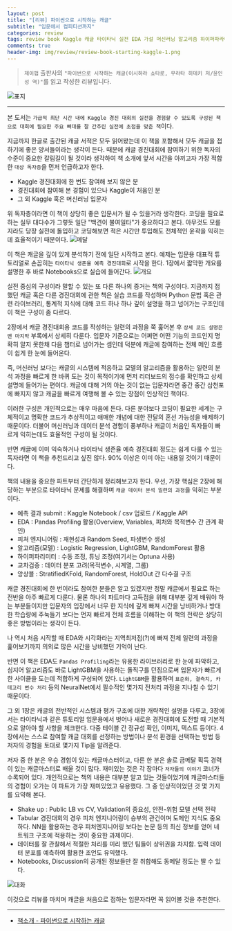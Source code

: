 ```yaml
---  
layout: post  
title: "[리뷰] 파이썬으로 시작하는 캐글"  
subtitle: "입문에서 컴피티션까지"  
categories: review  
tags: review book Kaggle 캐글 타이타닉 실전 EDA 가설 머신러닝 알고리즘 하이퍼파라미터 교차검증 앙상블 이미지 텍스트 LightGBM   
comments: true  
header-img: img/review/review-book-starting-kaggle-1.png
---  
```

  
> `제이펍` 출판사의 `"파이썬으로 시작하는 캐글(이시하라 쇼타로, 무라타 히데키 저/윤인성 역)"`를 읽고 작성한 리뷰입니다.  

![표지](https://theorydb.github.io/assets/img/review/review-book-starting-kaggle-1.png)  

---

본 도서는 `가급적 최단 시간 내에 Kaggle 경진 대회의 실전을 경험할 수 있도록 구성된 책으로 대회에 필요한 주요 뼈대를 잘 간추린 실전에 초점을 맞춘 책`이다.

지금까지 한글로 출간된 캐글 서적은 모두 읽어봤는데 이 책을 포함해서 모두 캐글을 접하기에 좋은 양서들이라는 생각이 든다. 때문에 캐글 경진대회에 참여하기 위한 독자의 수준이 중요한 갈림길이 될 것이라 생각하여 책 소개에 앞서 시간을 아끼고자 가장 적합한 `대상 독자층`을 먼저 언급하고자 한다. 

* Kaggle 경진대회에 한 번도 참여해 보지 않은 분
* 경진대회에 참여해 본 경험이 있으나 Kaggle이 처음인 분
* 그 외 Kaggle 혹은 머신러닝 입문자

위 독자층이라면 이 책이 상당히 좋은 입문서가 될 수 있을거라 생각한다. 코딩을 필요로 하는 실무 대다수가 그렇듯 일단 "백견이 불여일타"가 중요하다고 본다. 아무것도 모를지라도 당장 실전에 돌입하고 코딩해보면 적은 시간만 투입해도 전체적인 윤곽을 익히는데 효율적이기 때문이다.
![메달](https://theorydb.github.io/assets/img/review/review-book-starting-kaggle-3.png)  

이 책은 캐글을 깊이 있게 분석하기 전에 일단 시작하고 본다. 예제는 입문용 대표적 튜토리얼로 손꼽히는 `타이타닉 생존율 예측 경진대회`로 시작을 한다. 1장에서 짧막한 개요를 설명한 후 바로 Notebooks으로 실습에 들어간다. 
![개요](https://theorydb.github.io/assets/img/review/review-book-starting-kaggle-2.png)  

실전 중심의 구성이라 말할 수 있는 또 다른 하나의 증거는 책의 구성이다. 지금까지 접했던 캐글 혹은 다른 경진대회에 관한 책은 실습 코드를 작성하며 Python 문법 혹은 관련 라이브러리, 통계적 지식에 대해 코드 하나 하나 깊이 설명을 하고 넘어가는 구조인데 이 책은 구성이 좀 다르다. 

2장에서 캐글 경진대회용 코드를 작성하는 일련의 과정을 쭉 훑어본 후 `상세 코드 설명은 맨 마지막` 부록에서 상세히 다룬다. 입문자 기준으로는 어쩌면 어떤 기능의 코드인지 명확히 알지 못한채 다음 챕터로 넘어가는 셈인데 덕분에 캐글에 참여하는 전체 메인 흐름이 쉽게 한 눈에 들어온다. 

즉, 머신러닝 보다는 캐글의 시스템에 적응하고 모델의 알고리즘을 활용하는 일련의 분석 과정을 빠르게 한 바퀴 도는 것이 목적이기에 먼저 리더보드의 점수를 확인하고 상세 설명에 들어가는 편이다. 캐글에 대해 거의 아는 것이 없는 입문자라면 중간 중간 삼천포에 빠지지 않고 캐글을 빠르게 여행해 볼 수 있는 장점이 인상적인 책이다.

이러한 구성은 개인적으로는 매우 마음에 든다. 다른 분야보다 코딩이 필요한 세계는 구체적이고 명확한 코드가 추상적이고 애매한 개념에 대한 전달의 혼선 가능성을 배제하기 때문이다. 더불어 머신러닝과 데이터 분석 경험이 풍부하나 캐글이 처음인 독자들이 빠르게 익히는데도 효율적인 구성이 될 것이다. 

반면 캐글에 이미 익숙하거나 타이타닉 생존율 예측 경진대회 정도는 쉽게 다룰 수 있는 독자라면 이 책을 추천드리고 싶진 않다. 90% 이상은 이미 아는 내용일 것이기 때문이다. 

책의 내용을 중요한 파트부터 간단하게 정리해보고자 한다. 우선, 가장 핵심은 2장에 해당하는 부분으로 타이타닉 문제를 해결하며 `캐글 데이터 분석 일련의 과정`을 익히는 부분이다.

* 예측 결과 submit : Kaggle Notebook / csv 업로드 / Kaggle API 
* EDA : Pandas Profiling 활용(Overview, Variables, 피처와 목적변수 간 관계 확인)
* 피처 엔지니어링 : 재현성과 Random Seed, 파생변수 생성
* 알고리즘(모델) : Logistic Regression, LightGBM, RandomForest 활용
* 하이퍼파리미터 : 수동 조정, 튜닝 조정(여기서는 Optuna 사용)
* 교차검증 : 데이터 분포 고려(목적변수, 시계열, 그룹)
* 앙상블 : StratifiedKFold, RandomForest, HoldOut 간 다수결 구조

캐글 경진대회에 한 번이라도 참여한 분들은 알고 있겠지만 정말 캐글에서 필요로 하는 전반을 아주 빠르게 다룬다. 물론 하나의 파트마다 고득점을 위해 대부분 깊게 배워야 하는 부분들이지만 입문자의 입장에서 너무 한 지식에 깊게 빠져 시간을 낭비하거나 방대한 학습량에 주눅들기 보다는 먼저 빠르게 전체 흐름을 이해하는 이 책의 전략은 상당히 좋은 방법이라는 생각이 든다. 

나 역시 처음 시작할 때 EDA와 시각화라는 지역최저점(?)에 빠져 전체 일련의 과정을 훑어보기까지 의외로 많은 시간을 낭비했던 기억이 난다. 

반면 이 책은 EDA도 `Pandas Profiling`라는 유용한 라이브러리로 한 눈에 파악하고, 심지어 알고리즘도 바로 LightGBM을 사용하는 돌직구를 던짐으로써 입문자가 빠르게 한 사이클을 도는데 적합하게 구성되어 있다. `LightGBM`을 활용하며 `표준화, 결측치, 카테고리 변수 처리` 등의 NeuralNet에서 필수적인 몇가지 전처리 과정을 지나칠 수 있기 때문이다.

그 외 1장은 캐글의 전반적인 시스템과 평가 구조에 대한 개략적인 설명을 다루고, 3장에서는 타이타닉과 같은 튜토리얼 입문용에서 벗어나 새로운 경진대회에 도전할 때 기본적으로 알아야 할 사항을 체크한다. 다중 테이블 간 정규성 확인, 이미지, 텍스트 등이다. 4장에서는 스스로 참여할 캐글 대회를 선정하는 방법이나 분석 환경을 선택하는 방법 등 저자의 경험을 토대로 몇가지 Tip을 알려준다. 

저자 중 한 분은 우승 경험이 있는 캐글마스터이고, 다른 한 분은 솔로 금메달 획득 경력이 있는 캐글마스터로 배울 것이 많다. 재미있는 것은 각 장마다 `저자들의 이야기` 코너가 수록되어 있다. 개인적으로는 책의 내용은 대부분 알고 있는 것들이었기에 캐글마스터들의 경험이 오가는 이 파트가 가장 재미있었고 유용했다. 그 중 인상적이었던 것 몇 가지를 요약해 본다.

* Shake up : Public LB vs CV, Validation의 중요성, 안전-위험 모델 선택 전략
* Tabular 경진대회의 경우 피처 엔지니어링이 승부의 관건이며 도메인 지식도 중요하다. NN을 활용하는 경우 피처엔지니어링 보다는 논문 등의 최신 정보를 얻어 네트워크 구조에 적용하는 것이 중요한 과제이다.
* 데이터를 잘 관찰해서 적절한 처리를 미리 했던 팀들이 상위권을 차지함. 입력 데이터 분포를 예측하여 활용한 조언도 유익했다.
* Notebooks, Discussion의 공개된 정보들만 잘 취합해도 동메달 정도는 딸 수 있다.

![대화](https://theorydb.github.io/assets/img/review/review-book-starting-kaggle-4.png)  

이것으로 리뷰를 마치며 캐글을 처음으로 접하는 입문자라면 꼭 읽어볼 것을 추천한다.

---

* [책소개 - 파이썬으로 시작하는 캐글](http://www.yes24.com/Product/Goods/99028600)
